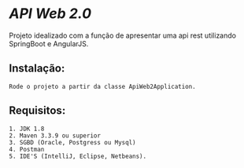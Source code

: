# _API Web 2.0_

Projeto idealizado com a função de apresentar uma api rest utilizando SpringBoot e AngularJS.

## Instalação:
    Rode o projeto a partir da classe ApiWeb2Application.

## Requisitos:
    1. JDK 1.8
    2. Maven 3.3.9 ou superior
    3. SGBD (Oracle, Postgress ou Mysql)
    4. Postman
    5. IDE'S (IntelliJ, Eclipse, Netbeans).



